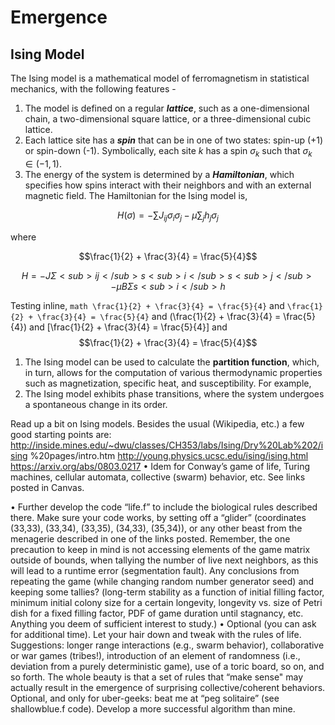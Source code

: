 # Emergence

## Ising Model
The Ising model is a mathematical model of ferromagnetism in statistical mechanics, with the following features - 
1. The model is defined on a regular _**lattice**_, such as a one-dimensional chain, a two-dimensional square lattice, or a three-dimensional cubic lattice.
1. Each lattice site has a _**spin**_ that can be in one of two states: spin-up (+1) or spin-down (-1). Symbolically, each site $k$ has a spin $\sigma_k$ such that $\sigma_k \in (-1, 1)$. 
1. The energy of the system is determined by a _**Hamiltonian**_, which specifies how spins interact with their neighbors and with an external magnetic field. The Hamiltonian for the Ising model is, 
```math
H(\sigma) = -\sum J_{ij} \sigma_i \sigma_j - \mu \sum_j h_j \sigma_j
```
where 
```math
\frac{1}{2} + \frac{3}{4} = \frac{5}{4}
```

```math
H = -J Σ<sub>ij</sub> s<sub>i</sub> s<sub>j</sub> - μB Σ s<sub>i</sub> h
```
Testing inline, ```math \frac{1}{2} + \frac{3}{4} = \frac{5}{4}``` and `\frac{1}{2} + \frac{3}{4} = \frac{5}{4}` and \(\frac{1}{2} + \frac{3}{4} = \frac{5}{4}\) and \[\frac{1}{2} + \frac{3}{4} = \frac{5}{4}\] and $$\frac{1}{2} + \frac{3}{4} = \frac{5}{4}$$
1. The Ising model can be used to calculate the **partition function**, which, in turn, allows for the computation of various thermodynamic properties such as magnetization, specific heat, and susceptibility. For example, 
1. The Ising model exhibits phase transitions, where the system undergoes a spontaneous change in its order.


Read up a bit on Ising models. Besides the usual (Wikipedia, etc.) a few good starting points are:
http://inside.mines.edu/~dwu/classes/CH353/labs/Ising/Dry%20Lab%202/ising %20pages/intro.htm
http://young.physics.ucsc.edu/ising/ising.html https://arxiv.org/abs/0803.0217
• Idem for Conway’s game of life, Turing machines, cellular automata, collective (swarm) behavior, etc. See links posted in Canvas.

• Further develop the code “life.f” to include the biological rules described there. Make sure your code works, by setting off a “glider” (coordinates (33,33), (33,34), (33,35), (34,33), (35,34)), or any other beast from the menagerie described in one of the links posted. Remember, the one precaution to keep in mind is not accessing elements of the game matrix outside of bounds, when tallying the number of live next neighbors, as this will lead to a runtime error (segmentation fault). Any conclusions from repeating the game (while changing random number generator seed) and keeping some tallies? (long-term stability as a function of initial filling factor, minimum initial colony size for a certain longevity, longevity vs. size of Petri dish for a fixed filling factor, PDF of game duration until stagnancy, etc. Anything you deem of sufficient interest to study.)
• Optional (you can ask for additional time). Let your hair down and tweak with the rules of life. Suggestions: longer range interactions (e.g., swarm behavior), collaborative or war games (tribes!), introduction of an element of randomness (i.e., deviation from a purely deterministic game), use of a toric board, so on, and so forth. The whole beauty is that a set of rules that “make sense" may actually result in the emergence of surprising collective/coherent behaviors.
Optional, and only for uber-geeks: beat me at “peg solitaire” (see shallowblue.f code). Develop a more successful algorithm than mine.
